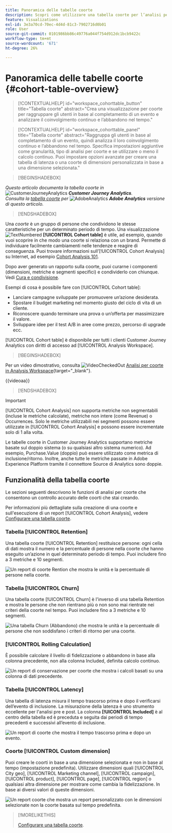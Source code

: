 ```yaml
---
title: Panoramica delle tabelle coorte
description: Scopri come utilizzare una tabella coorte per l’analisi per coorte in Analysis Workspace
feature: Visualizations
exl-id: 3e3a70cd-70ec-4d4d-81c3-7902716d0b01
role: User
source-git-commit: 0101986bb86c49776a044f754d912dc1bcb9422c
workflow-type: tm+mt
source-wordcount: '671'
ht-degree: 26%

---
```


# Panoramica delle tabelle coorte {#cohort-table-overview}

<!-- markdownlint-disable MD034 -->

>[!CONTEXTUALHELP]
>id="workspace_cohorttable_button"
>title="Tabella coorte"
>abstract="Crea una visualizzazione per coorte per raggruppare gli utenti in base al completamento di un evento e analizzare il coinvolgimento continuo e l’abbandono nel tempo."

<!-- markdownlint-enable MD034 -->

<!-- markdownlint-disable MD034 -->

>[!CONTEXTUALHELP]
>id="workspace_cohorttable_panel"
>title="Tabella coorte"
>abstract="Raggruppa gli utenti in base al completamento di un evento, quindi analizza il loro coinvolgimento continuo e l’abbandono nel tempo. Specifica impostazioni aggiuntive come granularità, tipo di analisi per coorte e se utilizzare o meno il calcolo continuo. Puoi impostare opzioni avanzate per creare una tabella di latenza o una coorte di dimensioni personalizzata in base a una dimensione selezionata."

<!-- markdownlint-enable MD034 -->


>[!BEGINSHADEBOX]

_Questo articolo documenta la tabella coorte in_ ![CustomerJourneyAnalytics](/help/assets/icons/CustomerJourneyAnalytics.svg) _**Customer Journey Analytics**._<br/>_Consulta la [tabella coorte](https://experienceleague.adobe.com/en/docs/analytics/analyze/analysis-workspace/visualizations/cohort-table/cohort-analysis) per_ ![AdobeAnalytics](/help/assets/icons/AdobeAnalytics.svg) _**Adobe Analytics** versione di questo articolo._

>[!ENDSHADEBOX]


Una *coorte* è un gruppo di persone che condividono le stesse caratteristiche per un determinato periodo di tempo. Una visualizzazione ![TextNumbered](/help/assets/icons/TextNumbered.svg) **[!UICONTROL Cohort table]** è utile, ad esempio, quando vuoi scoprire in che modo una coorte si relaziona con un brand. Permette di individuare facilmente cambiamenti nelle tendenze e reagire di conseguenza. Puoi trovare informazioni sull’[!UICONTROL Cohort Analysis] su Internet, ad esempio [Cohort Analysis 101](https://it.wikipedia.org/wiki/Analisi_di_coorte).

Dopo aver generato un rapporto sulla coorte, puoi curarne i componenti (dimensioni, metriche e segmenti specifici) e condividerlo con chiunque. Vedi [Cura e condivisione](/help/analysis-workspace/curate-share/curate.md).

Esempi di cosa è possibile fare con [!UICONTROL Cohort table]:

* Lanciare campagne sviluppate per promuovere un’azione desiderata.
* Spostare il budget marketing nel momento giusto del ciclo di vita di un cliente.
* Riconoscere quando terminare una prova o un’offerta per massimizzare il valore.
* Sviluppare idee per il test A/B in aree come prezzo, percorso di upgrade ecc.

[!UICONTROL Cohort table] è disponibile per tutti i clienti Customer Journey Analytics con diritti di accesso ad [!UICONTROL Analysis Workspace].


>[!BEGINSHADEBOX]

Per un video dimostrativo, consulta ![VideoCheckedOut](/help/assets/icons/VideoCheckedOut.svg) [Analisi per coorte in Analysis Workspace](https://video.tv.adobe.com/v/23990/?quality=12&learn=on){target="_blank"}.

{{videoaa}}

>[!ENDSHADEBOX]


>[!IMPORTANT]
>
>[!UICONTROL Cohort Analysis] non supporta metriche non segmentabili (incluse le metriche calcolate), metriche non intere (come Revenue) o Occurrences. Solo le metriche utilizzabili nei segmenti possono essere utilizzate in [!UICONTROL Cohort Analysis] e possono essere incrementate solo di 1 alla volta.

Le tabelle coorte in Customer Journey Analytics supportano metriche basate sul doppio sistema (o su qualsiasi altro sistema numerico). Ad esempio, Purchase.Value (doppio) può essere utilizzato come metrica di inclusione/ritorno. Inoltre, anche tutte le metriche passate in Adobe Experience Platform tramite il connettore Source di Analytics sono doppie.

## Funzionalità della tabella coorte

Le sezioni seguenti descrivono le funzioni di analisi per coorte che consentono un controllo accurato delle coorti che stai creando.

Per informazioni più dettagliate sulla creazione di una coorte e sull&#39;esecuzione di un report [!UICONTROL Cohort Analysis], vedere [Configurare una tabella coorte](/help/analysis-workspace/visualizations/cohort-table/t-cohort.md).

### Tabella [!UICONTROL Retention]

Una tabella coorte [!UICONTROL Retention] restituisce persone: ogni cella di dati mostra il numero e la percentuale di persone nella coorte che hanno eseguito un’azione in quel determinato periodo di tempo. Puoi includere fino a 3 metriche e 10 segmenti.

![Un report di coorte Rention che mostra le unità e la percentuale di persone nella coorte.](assets/retention-report.png)

### Tabella [!UICONTROL Churn]

Una tabella coorte [!UICONTROL Churn] è l&#39;inverso di una tabella Retention e mostra le persone che non rientrano più o non sono mai rientrate nei criteri della coorte nel tempo. Puoi includere fino a 3 metriche e 10 segmenti.

![Una tabella Churn (Abbandono) che mostra le unità e la percentuale di persone che non soddisfano i criteri di ritorno per una coorte.](assets/churn-report.png)

### [!UICONTROL Rolling Calculation]

È possibile calcolare il livello di fidelizzazione o abbandono in base alla colonna precedente, non alla colonna Included, definita calcolo continuo.

![Un report di conservazione per coorte che mostra i calcoli basati su una colonna di dati precedente.](assets/retention-report-rolling.png)

### Tabella [!UICONTROL Latency]

Una tabella di latenza misura il tempo trascorso prima e dopo il verificarsi dell’evento di inclusione. La misurazione della latenza è uno strumento eccellente per l&#39;analisi pre e post. La colonna **[!UICONTROL Included]** è al centro della tabella ed è preceduta e seguita dai periodi di tempo precedenti e successivi all’evento di inclusione.

![Un report di coorte che mostra il tempo trascorso prima e dopo un evento.](assets/retention-report-latency.png)

### Coorte [!UICONTROL Custom dimension]

Puoi creare le coorti in base a una dimensione selezionata e non in base al tempo (impostazione predefinita). Utilizzare dimensioni quali [!UICONTROL City geo], [!UICONTROL Marketing channel], [!UICONTROL campaign], [!UICONTROL product], [!UICONTROL page], [!UICONTROL region] o qualsiasi altra dimensione per mostrare come cambia la fidelizzazione. In base ai diversi valori di queste dimensioni.

![Un report coorte che mostra un report personalizzato con le dimensioni selezionate non la coorte basata sul tempo predefinita.](assets/retention-dimensions.png)

>[!MORELIKETHIS]
>
>[Configurare una tabella coorte](/help/analysis-workspace/visualizations/cohort-table/t-cohort.md).
>

